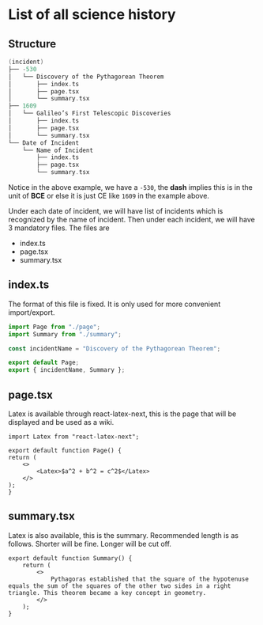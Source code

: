 # List of all science history

## Structure

```c
(incident)
├── -530
│   └── Discovery of the Pythagorean Theorem
│       ├── index.ts
│       ├── page.tsx
│       └── summary.tsx
├── 1609
│   └── Galileo’s First Telescopic Discoveries
│       ├── index.ts
│       ├── page.tsx
│       └── summary.tsx
└── Date of Incident
    └── Name of Incident
        ├── index.ts
        ├── page.tsx
        └── summary.tsx
```

Notice in the above example, we have a `-530`, the **dash** implies this is in the unit of **BCE** or else it is just CE like `1609` in the example above.

Under each date of incident, we will have list of incidents which is recognized by the name of incident. Then under each incident, we will have 3 mandatory files. The files are

- index.ts
- page.tsx
- summary.tsx

## index.ts

The format of this file is fixed. It is only used for more convenient import/export.

```ts
import Page from "./page";
import Summary from "./summary";

const incidentName = "Discovery of the Pythagorean Theorem";

export default Page;
export { incidentName, Summary };

```

## page.tsx

Latex is available through react-latex-next, this is the page that will be displayed and be used as a wiki.

```tsx
import Latex from "react-latex-next";

export default function Page() {
return (
    <>
        <Latex>$a^2 + b^2 = c^2$</Latex>
    </>
);
}
```

## summary.tsx

Latex is also available, this is the summary. Recommended length is as follows. Shorter will be fine. Longer will be cut off.

```tsx
export default function Summary() {
    return (
        <>
            Pythagoras established that the square of the hypotenuse equals the sum of the squares of the other two sides in a right triangle. This theorem became a key concept in geometry.
        </>
    );
}
```
